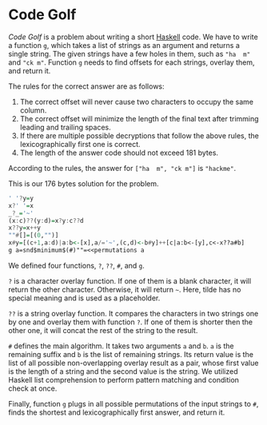 # Code Golf

*Code Golf* is a problem about writing a short [Haskell](https://www.haskell.org/) code. We have to write a function `g`, which takes a list of strings as an argument and returns a single string. The given strings have a few holes in them, such as `"ha  m"` and `"ck m"`. Function `g` needs to find offsets for each strings, overlay them, and return it.

The rules for the correct answer are as follows:

1. The correct offset will never cause two characters to occupy the same column.
2. The correct offset will minimize the length of the final text after trimming leading and trailing spaces.
3. If there are multiple possible decryptions that follow the above rules, the lexicographically first one is correct.
4. The length of the answer code should not exceed 181 bytes.

According to the rules, the answer for `["ha  m", "ck m"]` is `"hackme"`.

This is our 176 bytes solution for the problem.

```haskell
' '?y=y
x?' '=x
_?_='~'
(x:c)??(y:d)=x?y:c??d
x??y=x++y
""#[]=[(0,"")]
x#y=[(c+1,a:d)|a:b<-[x],a/='~',(c,d)<-b#y]++[c|a:b<-[y],c<-x??a#b]
g a=snd$minimum$(#)""=<<permutations a
```

We defined four functions, `?`, `??`, `#`, and `g`.

`?` is a character overlay function. If one of them is a blank character, it will return the other character. Otherwise, it will return `~`. Here, tilde has no special meaning and is used as a placeholder.

`??` is a string overlay function. It compares the characters in two strings one by one and overlay them with function `?`. If one of them is shorter then the other one, it will concat the rest of the string to the result.

`#` defines the main algorithm. It takes two arguments `a` and `b`. `a` is the remaining suffix and `b` is the list of remaining strings. Its return value is the list of all possible non-overlapping overlay result as a pair, whose first value is the length of a string and the second value is the string. We utilized Haskell list comprehension to perform pattern matching and condition check at once.

Finally, function `g` plugs in all possible permutations of the input strings to `#`, finds the shortest and lexicographically first answer, and return it.

